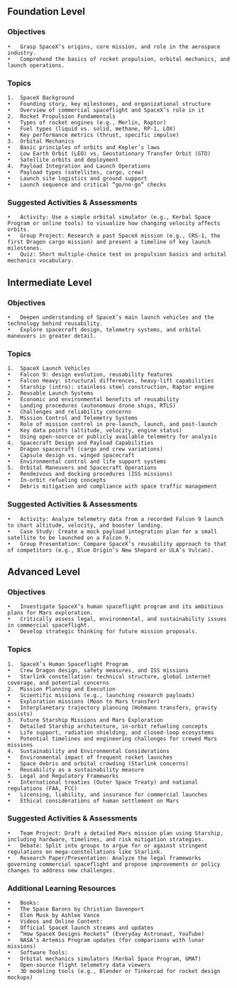 ## Foundation Level

### Objectives
	•	Grasp SpaceX’s origins, core mission, and role in the aerospace industry.
	•	Comprehend the basics of rocket propulsion, orbital mechanics, and launch operations.

### Topics
	1.	SpaceX Background
	•	Founding story, key milestones, and organizational structure
	•	Overview of commercial spaceflight and SpaceX’s role in it
	2.	Rocket Propulsion Fundamentals
	•	Types of rocket engines (e.g., Merlin, Raptor)
	•	Fuel types (liquid vs. solid, methane, RP-1, LOX)
	•	Key performance metrics (thrust, specific impulse)
	3.	Orbital Mechanics
	•	Basic principles of orbits and Kepler’s laws
	•	Low Earth Orbit (LEO) vs. Geostationary Transfer Orbit (GTO)
	•	Satellite orbits and deployment
	4.	Payload Integration and Launch Operations
	•	Payload types (satellites, cargo, crew)
	•	Launch site logistics and ground support
	•	Launch sequence and critical “go/no-go” checks

### Suggested Activities & Assessments
	•	Activity: Use a simple orbital simulator (e.g., Kerbal Space Program or online tools) to visualize how changing velocity affects orbits.
	•	Group Project: Research a past SpaceX mission (e.g., CRS-1, the first Dragon cargo mission) and present a timeline of key launch milestones.
	•	Quiz: Short multiple-choice test on propulsion basics and orbital mechanics vocabulary.

## Intermediate Level

### Objectives
	•	Deepen understanding of SpaceX’s main launch vehicles and the technology behind reusability.
	•	Explore spacecraft design, telemetry systems, and orbital maneuvers in greater detail.

### Topics
	1.	SpaceX Launch Vehicles
	•	Falcon 9: design evolution, reusability features
	•	Falcon Heavy: structural differences, heavy-lift capabilities
	•	Starship (intro): stainless steel construction, Raptor engine
	2.	Reusable Launch Systems
	•	Economic and environmental benefits of reusability
	•	Landing procedures (autonomous drone ships, RTLS)
	•	Challenges and reliability concerns
	3.	Mission Control and Telemetry Systems
	•	Role of mission control in pre-launch, launch, and post-launch
	•	Key data points (altitude, velocity, engine status)
	•	Using open-source or publicly available telemetry for analysis
	4.	Spacecraft Design and Payload Capabilities
	•	Dragon spacecraft (cargo and crew variations)
	•	Capsule design vs. winged spacecraft
	•	Environmental control and life support systems
	5.	Orbital Maneuvers and Spacecraft Operations
	•	Rendezvous and docking procedures (ISS missions)
	•	In-orbit refueling concepts
	•	Debris mitigation and compliance with space traffic management

### Suggested Activities & Assessments
	•	Activity: Analyze telemetry data from a recorded Falcon 9 launch to chart altitude, velocity, and booster landing.
	•	Case Study: Create a mock payload integration plan for a small satellite to be launched on a Falcon 9.
	•	Group Presentation: Compare SpaceX’s reusability approach to that of competitors (e.g., Blue Origin’s New Shepard or ULA’s Vulcan).

## Advanced Level

### Objectives
	•	Investigate SpaceX’s human spaceflight program and its ambitious plans for Mars exploration.
	•	Critically assess legal, environmental, and sustainability issues in commercial spaceflight.
	•	Develop strategic thinking for future mission proposals.

### Topics
	1.	SpaceX’s Human Spaceflight Program
	•	Crew Dragon design, safety measures, and ISS missions
	•	Starlink constellation: technical structure, global internet coverage, and potential concerns
	2.	Mission Planning and Execution
	•	Scientific missions (e.g., launching research payloads)
	•	Exploration missions (Moon to Mars transfer)
	•	Interplanetary trajectory planning (Hohmann transfers, gravity assists)
	3.	Future Starship Missions and Mars Exploration
	•	Detailed Starship architecture, in-orbit refueling concepts
	•	Life support, radiation shielding, and closed-loop ecosystems
	•	Potential timelines and engineering challenges for crewed Mars missions
	4.	Sustainability and Environmental Considerations
	•	Environmental impact of frequent rocket launches
	•	Space debris and orbital crowding (Starlink concerns)
	•	Reusability as a sustainability measure
	5.	Legal and Regulatory Frameworks
	•	International treaties (Outer Space Treaty) and national regulations (FAA, FCC)
	•	Licensing, liability, and insurance for commercial launches
	•	Ethical considerations of human settlement on Mars

### Suggested Activities & Assessments
	•	Team Project: Draft a detailed Mars mission plan using Starship, including hardware, timelines, and risk mitigation strategies.
	•	Debate: Split into groups to argue for or against stringent regulations on mega-constellations like Starlink.
	•	Research Paper/Presentation: Analyze the legal frameworks governing commercial spaceflight and propose improvements or policy changes to address new challenges.

### Additional Learning Resources
	•	Books:
	•	The Space Barons by Christian Davenport
	•	Elon Musk by Ashlee Vance
	•	Videos and Online Content:
	•	Official SpaceX launch streams and updates
	•	“How SpaceX Designs Rockets” (Everyday Astronaut, YouTube)
	•	NASA’s Artemis Program updates (for comparisons with lunar missions)
	•	Software Tools:
	•	Orbital mechanics simulators (Kerbal Space Program, GMAT)
	•	Open-source flight telemetry data viewers
	•	3D modeling tools (e.g., Blender or Tinkercad for rocket design mockups)

